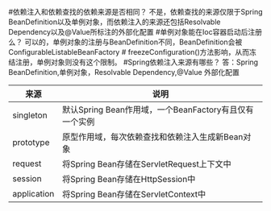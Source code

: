 #依赖注入和依赖查找的依赖来源是否相同？
 不是，依赖查找的来源仅限于Spring BeanDefinition以及单例对象，而依赖注入的来源还包括Resolvable Dependency以及@Value所标注的外部化配置
#单例对象能在Ioc容器启动后注册么？
可以的，单例对象的注册与BeanDefinition不同，BeanDefinition会被ConfigurableListableBeanFactory # freezeConfiguration()方法影响，从而冻结注册，单例对象则没有这个限制。
#Spring依赖注入来源有哪些？
答：Spring BeanDefinition,单例对象，Resolvable Dependency,@Value 外部化配置

| 来源 | 说明 |
|-----| -----|
|singleton|默认Spring Bean作用域，一个BeanFactory有且仅有一个实例
|prototype|原型作用域，每次依赖查找和依赖注入生成新Bean对象
|request|将Spring Bean存储在ServletRequest上下文中
|session|将Spring Bean存储在HttpSession中
|application|将Spring Bean存储在ServletContext中